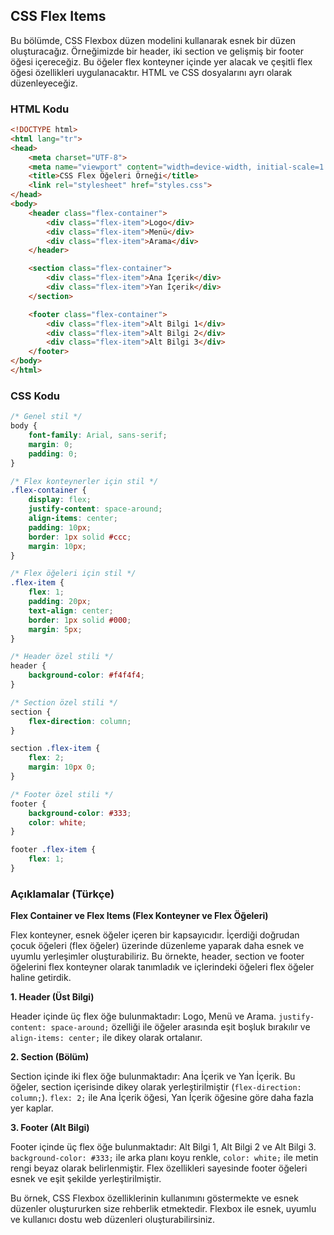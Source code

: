 ## CSS Flex Items

Bu bölümde, CSS Flexbox düzen modelini kullanarak esnek bir düzen oluşturacağız. Örneğimizde bir header, iki section ve gelişmiş bir footer öğesi içereceğiz. Bu öğeler flex konteyner içinde yer alacak ve çeşitli flex öğesi özellikleri uygulanacaktır. HTML ve CSS dosyalarını ayrı olarak düzenleyeceğiz.

### HTML Kodu

```html
<!DOCTYPE html>
<html lang="tr">
<head>
    <meta charset="UTF-8">
    <meta name="viewport" content="width=device-width, initial-scale=1.0">
    <title>CSS Flex Öğeleri Örneği</title>
    <link rel="stylesheet" href="styles.css">
</head>
<body>
    <header class="flex-container">
        <div class="flex-item">Logo</div>
        <div class="flex-item">Menü</div>
        <div class="flex-item">Arama</div>
    </header>

    <section class="flex-container">
        <div class="flex-item">Ana İçerik</div>
        <div class="flex-item">Yan İçerik</div>
    </section>

    <footer class="flex-container">
        <div class="flex-item">Alt Bilgi 1</div>
        <div class="flex-item">Alt Bilgi 2</div>
        <div class="flex-item">Alt Bilgi 3</div>
    </footer>
</body>
</html>
```

### CSS Kodu

```css
/* Genel stil */
body {
    font-family: Arial, sans-serif;
    margin: 0;
    padding: 0;
}

/* Flex konteynerler için stil */
.flex-container {
    display: flex;
    justify-content: space-around;
    align-items: center;
    padding: 10px;
    border: 1px solid #ccc;
    margin: 10px;
}

/* Flex öğeleri için stil */
.flex-item {
    flex: 1;
    padding: 20px;
    text-align: center;
    border: 1px solid #000;
    margin: 5px;
}

/* Header özel stili */
header {
    background-color: #f4f4f4;
}

/* Section özel stili */
section {
    flex-direction: column;
}

section .flex-item {
    flex: 2;
    margin: 10px 0;
}

/* Footer özel stili */
footer {
    background-color: #333;
    color: white;
}

footer .flex-item {
    flex: 1;
}
```

### Açıklamalar (Türkçe)

**Flex Container ve Flex Items (Flex Konteyner ve Flex Öğeleri)**

Flex konteyner, esnek öğeler içeren bir kapsayıcıdır. İçerdiği doğrudan çocuk öğeleri (flex öğeler) üzerinde düzenleme yaparak daha esnek ve uyumlu yerleşimler oluşturabiliriz. Bu örnekte, header, section ve footer öğelerini flex konteyner olarak tanımladık ve içlerindeki öğeleri flex öğeler haline getirdik.

**1. Header (Üst Bilgi)**

Header içinde üç flex öğe bulunmaktadır: Logo, Menü ve Arama. `justify-content: space-around;` özelliği ile öğeler arasında eşit boşluk bırakılır ve `align-items: center;` ile dikey olarak ortalanır.

**2. Section (Bölüm)**

Section içinde iki flex öğe bulunmaktadır: Ana İçerik ve Yan İçerik. Bu öğeler, section içerisinde dikey olarak yerleştirilmiştir (`flex-direction: column;`). `flex: 2;` ile Ana İçerik öğesi, Yan İçerik öğesine göre daha fazla yer kaplar.

**3. Footer (Alt Bilgi)**

Footer içinde üç flex öğe bulunmaktadır: Alt Bilgi 1, Alt Bilgi 2 ve Alt Bilgi 3. `background-color: #333;` ile arka planı koyu renkle, `color: white;` ile metin rengi beyaz olarak belirlenmiştir. Flex özellikleri sayesinde footer öğeleri esnek ve eşit şekilde yerleştirilmiştir.

Bu örnek, CSS Flexbox özelliklerinin kullanımını göstermekte ve esnek düzenler oluştururken size rehberlik etmektedir. Flexbox ile esnek, uyumlu ve kullanıcı dostu web düzenleri oluşturabilirsiniz.